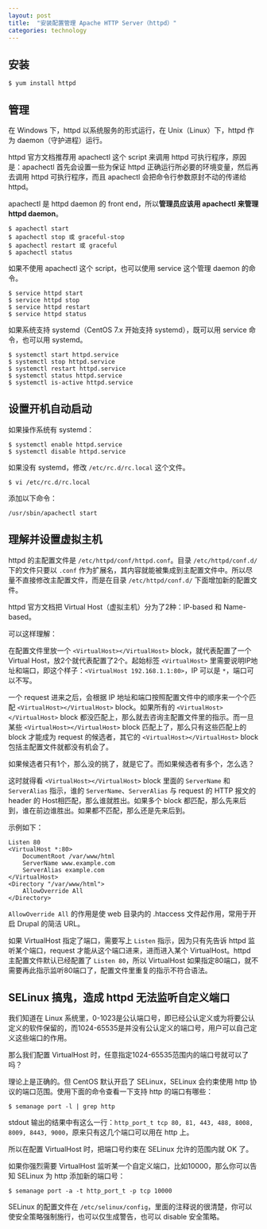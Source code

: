```yaml
---
layout: post
title:  "安装配置管理 Apache HTTP Server（httpd）"
categories: technology
---
```

## 安装

    $ yum install httpd

## 管理

在 Windows 下，httpd 以系统服务的形式运行，在 Unix（Linux）下，httpd 作为 daemon（守护进程）运行。

httpd 官方文档推荐用 apachectl 这个 script 来调用 httpd 可执行程序，原因是：apachectl 首先会设置一些为保证 httpd 正确运行所必要的环境变量，然后再去调用 httpd 可执行程序，而且 apachectl 会把命令行参数原封不动的传递给 httpd。

apachectl 是 httpd daemon 的 front end，所以**管理员应该用 apachectl 来管理 httpd daemon**。

    $ apachectl start
    $ apachectl stop 或 graceful-stop
    $ apachectl restart 或 graceful
    $ apachectl status

如果不使用 apachectl 这个 script，也可以使用 service 这个管理 daemon 的命令。

    $ service httpd start
    $ service httpd stop
    $ service httpd restart
    $ service httpd status

如果系统支持 systemd（CentOS 7.x 开始支持 systemd），既可以用 service 命令，也可以用 systemd。

    $ systemctl start httpd.service
    $ systemctl stop httpd.service
    $ systemctl restart httpd.service
    $ systemctl status httpd.service
    $ systemctl is-active httpd.service

## 设置开机自动启动

如果操作系统有 systemd：

    $ systemctl enable httpd.service
    $ systemctl disable httpd.service

如果没有 systemd，修改 `/etc/rc.d/rc.local` 这个文件。

    $ vi /etc/rc.d/rc.local

添加以下命令：

    /usr/sbin/apachectl start

## 理解并设置虚拟主机

httpd 的主配置文件是 `/etc/httpd/conf/httpd.conf`。目录 `/etc/httpd/conf.d/` 下的文件只要以 `.conf` 作为扩展名，其内容就能被集成到主配置文件中。所以尽量不直接修改主配置文件，而是在目录 `/etc/httpd/conf.d/` 下面增加新的配置文件。

httpd 官方文档把 Virtual Host（虚拟主机）分为了2种：IP-based 和 Name-based。

可以这样理解：

在配置文件里放一个 `<VirtualHost></VirtualHost>` block，就代表配置了一个 Virtual Host，放2个就代表配置了2个。起始标签 `<VirtualHost>` 里需要说明IP地址和端口，即这个样子：`<VirtualHost 192.168.1.1:80>`，IP 可以是 `*`，端口可以不写。

一个 request 进来之后，会根据 IP 地址和端口按照配置文件中的顺序来一个个匹配 `<VirtualHost></VirtualHost>` block。如果所有的 `<VirtualHost></VirtualHost>` block 都没匹配上，那么就去咨询主配置文件里的指示。而一旦某些 `<VirtualHost></VirtualHost>` block 匹配上了，那么只有这些匹配上的 block 才能成为 request 的候选者，其它的 `<VirtualHost></VirtualHost>` block 包括主配置文件就都没有机会了。

如果候选者只有1个，那么没的挑了，就是它了。而如果候选者有多个，怎么选？

这时就得看 `<VirtualHost></VirtualHost>` block 里面的 `ServerName` 和 `ServerAlias` 指示，谁的 `ServerName`、`ServerAlias` 与 request 的 HTTP 报文的 header 的 Host相匹配，那么谁就胜出。如果多个 block 都匹配，那么先来后到，谁在前边谁胜出。如果都不匹配，那么还是先来后到。

示例如下：

    Listen 80
    <VirtualHost *:80>
        DocumentRoot /var/www/html
        ServerName www.example.com
        ServerAlias example.com 
    </VirtualHost>
    <Directory "/var/www/html">
        AllowOverride All
    </Directory>

`AllowOverride All` 的作用是使 web 目录内的 .htaccess 文件起作用，常用于开启 Drupal 的简洁 URL。

如果 VirtualHost 指定了端口，需要写上 `Listen` 指示，因为只有先告诉 httpd 监听某个端口，request 才能从这个端口进来，进而进入某个 VirtualHost。httpd 主配置文件默认已经配置了 `Listen 80`，所以 VirtualHost 如果指定80端口，就不需要再此指示监听80端口了，配置文件里重复的指示不符合语法。

## SELinux 搞鬼，造成 httpd 无法监听自定义端口

我们知道在 Linux 系统里，0-1023是公认端口号，即已经公认定义或为将要公认定义的软件保留的，而1024-65535是并没有公认定义的端口号，用户可以自己定义这些端口的作用。

那么我们配置 VirtualHost 时，任意指定1024-65535范围内的端口号就可以了吗？

理论上是正确的。但 CentOS 默认开启了 SELinux，SELinux 会约束使用 http 协议的端口范围。使用下面的命令查看一下支持 http 的端口有哪些：

    $ semanage port -l | grep http

stdout 输出的结果中有这么一行：`http_port_t tcp 80, 81, 443, 488, 8008, 8009, 8443, 9000`，原来只有这几个端口可以用在 http 上。

所以在配置 VirtualHost 时，把端口号约束在 SELinux 允许的范围内就 OK 了。

如果你强烈需要 VirtualHost 监听某一个自定义端口，比如10000，那么你可以告知 SELinux 为 http 添加新的端口号：

    $ semanage port -a -t http_port_t -p tcp 10000

SELinux 的配置文件在 `/etc/selinux/config`，里面的注释说的很清楚，你可以使安全策略强制施行，也可以仅生成警告，也可以 disable 安全策略。
